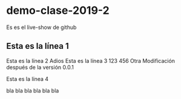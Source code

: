# demo-clase-2019-2
Es es el live-show de github

Esta es la línea 1
------------------
Esta es la línea 2
Adios
Esta es la línea 3
123
456
Otra Modificación después de la versión 0.0.1

Esta es la línea 4

bla bla bla
bla bla bla
